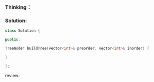 ### Thinking：

### Solution:

```cpp
class Solution {

public:

TreeNode* buildTree(vector<int>& preorder, vector<int>& inorder) {

}

};
```

review: